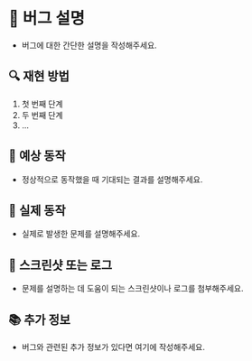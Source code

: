 # 🐛 버그 설명
- 버그에 대한 간단한 설명을 작성해주세요.

## 🔍 재현 방법
1. 첫 번째 단계
2. 두 번째 단계
3. ...

## 🎯 예상 동작
- 정상적으로 동작했을 때 기대되는 결과를 설명해주세요.

## 🚨 실제 동작
- 실제로 발생한 문제를 설명해주세요.

## 📸 스크린샷 또는 로그
- 문제를 설명하는 데 도움이 되는 스크린샷이나 로그를 첨부해주세요.

## 📚 추가 정보
- 버그와 관련된 추가 정보가 있다면 여기에 작성해주세요.
